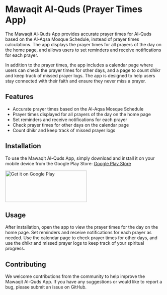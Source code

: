# Mawaqit Al-Quds (Prayer Times App)

The Mawaqit Al-Quds App provides accurate prayer times for Al-Quds based on the Al-Aqsa Mosque Schedule, instead of prayer times calculations. The app displays the prayer times for all prayers of the day on the home page, and allows users to set reminders and receive notifications for each prayer.

In addition to the prayer times, the app includes a calendar page where users can check the prayer times for other days, and a page to count dhikr and keep track of missed prayer logs. The app is designed to help users stay connected with their faith and ensure they never miss a prayer.

## Features

-   Accurate prayer times based on the Al-Aqsa Mosque Schedule
-   Prayer times displayed for all prayers of the day on the home page
-   Set reminders and receive notifications for each prayer
-   Check prayer times for other days on the calendar page
-   Count dhikr and keep track of missed prayer logs

## Installation

To use the Mawaqit Al-Quds App, simply download and install it on your mobile device from the Google Play Store: [Google Play Store](https://play.google.com/store/apps/details?id=com.othman.mawaqitquds)

<a href='https://play.google.com/store/apps/details?id=com.othman.mawaqitquds'><img alt='Get it on Google Play' src='https://play.google.com/intl/en_us/badges/static/images/badges/en_badge_web_generic.png' width='258.5' height='100'/></a>



## Usage

After installation, open the app to view the prayer times for the day on the home page. Set reminders and receive notifications for each prayer as needed. Use the calendar page to check prayer times for other days, and use the dhikr and missed prayer logs to keep track of your spiritual progress.

## Contributing

We welcome contributions from the community to help improve the Mawaqit Al-Quds App. If you have any suggestions or would like to report a bug, please submit an issue on GitHub.
